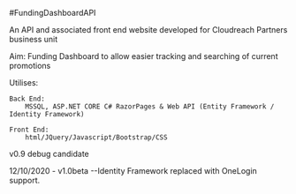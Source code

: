 ﻿#FundingDashboardAPI

An API and associated front end website developed for Cloudreach Partners business unit

Aim:
Funding Dashboard to allow easier tracking and searching of current promotions



Utilises:

	Back End:
		MSSQL, ASP.NET CORE C# RazorPages & Web API (Entity Framework / Identity Framework)

	Front End: 
		html/JQuery/Javascript/Bootstrap/CSS





v0.9 debug candidate

12/10/2020 - v1.0beta 
--Identity Framework replaced with OneLogin support.